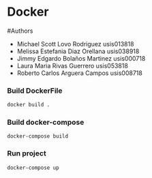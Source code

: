 # Docker

#Authors
* Michael Scott Lovo Rodriguez usis013818
* Melissa Estefania Diaz Orellana usis038918
* Jimmy Edgardo Bolaños Martinez usis000718
* Laura Maria Rivas Guerrero usis053818
* Roberto Carlos Arguera Campos usis008718


### Build DockerFile
```bash
docker build .
```

### Build docker-compose
```
docker-compose build
```

### Run project
```
docker-compose up
```
